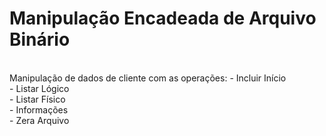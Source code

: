 # Manipulação Encadeada de Arquivo Binário
<br>
Manipulação de dados de cliente com as operações:
 - Incluir Início<br>
 - Listar Lógico<br>
 - Listar Físico<br>
 - Informações<br>
 - Zera Arquivo<br>